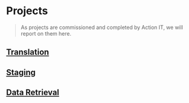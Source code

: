 # Projects

> As projects are commissioned and completed by Action IT, we will report on them here.

## [Translation](./translation/index.md)

## [Staging](./staging/index.md)

## [Data Retrieval](./dataretrieval/index.md)
